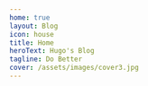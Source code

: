 ```yaml
---
home: true
layout: Blog
icon: house
title: Home
heroText: Hugo's Blog
tagline: Do Better
cover: /assets/images/cover3.jpg
---
```



